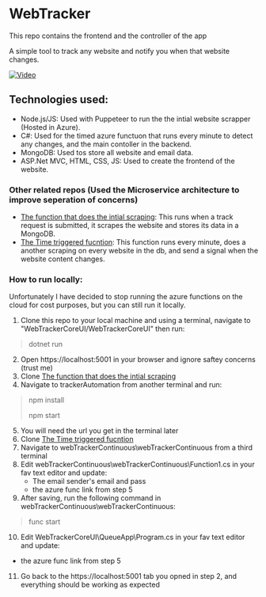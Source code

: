 # WebTracker

This repo contains the frontend and the controller of the app

A simple tool to track any website and notify you when that website changes.

[![Video](https://webpagetracker.blob.core.windows.net/pics/demothum.png)](https://youtu.be/uO2EfLAHSeg "Demo")

## Technologies used:
- Node.js/JS: Used with Puppeteer to run the the intial website scrapper (Hosted in Azure).
- C#: Used for the timed azure functuon that runs every minute to detect any changes, and the main contoller in the backend.
- MongoDB: Used tos store all website and email data.
- ASP.Net MVC, HTML, CSS, JS: Used to create the frontend of the website.

### Other related repos (Used the Microservice architecture to improve seperation of concerns)
- [The function that does the intial scraping](https://github.com/jawadjawid/trackerAutomation):
This runs when a track request is submitted, it scrapes the website and stores its data in a MongoDB.
- [The Time triggered fucntion](https://github.com/jawadjawid/webTrackerContinuousAzureFunc):
This function runs every minute, does a another scraping on every website in the db, and send a signal when the website content changes. 

### How to run locally:
Unfortunately I have decided to stop running the azure functions on the cloud for cost purposes, but you can still run it locally.
1. Clone this repo to your local machine and using a terminal, navigate to "WebTrackerCoreUI/WebTrackerCoreUI" then run:
>  dotnet run
2. Open https://localhost:5001 in your browser and ignore saftey concerns (trust me)
3. Clone [The function that does the intial scraping](https://github.com/jawadjawid/trackerAutomation)
4. Navigate to trackerAutomation from another terminal and run:
<blockquote>
    <p>npm install</p>
    <p>npm start</p>
</blockquote>

5. You will need the url you get in the terminal later
6. Clone [The Time triggered fucntion](https://github.com/jawadjawid/webTrackerContinuousAzureFunc)
7. Navigate to webTrackerContinuous\webTrackerContinuous from a third terminal
8. Edit webTrackerContinuous\webTrackerContinuous\Function1.cs in your fav text editor and update:
   - The email sender's email and pass
   - the azure func link from step 5
9. After saving, run the following command in webTrackerContinuous\webTrackerContinuous:
> func start
10. Edit WebTrackerCoreUI\QueueApp\Program.cs in your fav text editor and update:
   - the azure func link from step 5
11. Go back to the https://localhost:5001 tab you opned in step 2, and everything should be working as expected





